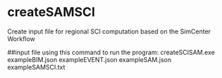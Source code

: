 # createSAMSCI
Create input file for regional SCI computation based on the SimCenter Workflow


##input file
using this command to run the program:
    createSCISAM.exe exampleBIM.json exampleEVENT.json exampleSAM.json exampleSAMSCI.txt
